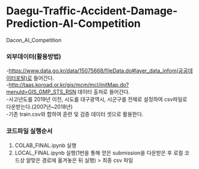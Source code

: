 # Daegu-Traffic-Accident-Damage-Prediction-AI-Competition  
Dacon_AI_Competition  
  
### 외부데이터(활용방법)
-https://www.data.go.kr/data/15075668/fileData.do#layer_data_infom(공공데이터포털)로 들어간다.  
-http://taas.koroad.or.kr/gis/mcm/mcl/initMap.do?menuId=GIS_GMP_STS_RSN 데이터 출처로 들어간다.  
-사고년도를 2019년 이전, 시도를 대구광역시, 시군구를 전체로 설정하여 csv파일로 다운받는다.(2007년~2018년)  
-기존 train.csv와 합하여 훈련 및 검증 데이터 셋으로 활용한다.  
  
  
### 코드파일 실행순서  
1. COLAB_FINAL.ipynb 실행  
2. LOCAL_FINAL.ipynb 실행(1번을 통해 얻은 submission을 다운받은 후 로컬 코드상 알맞은 경로에 옮겨놓은 뒤 실행) > 최종 csv 파일  
